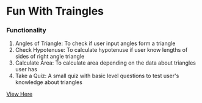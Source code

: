 # Fun With Traingles

### Functionality

1. Angles of Triangle: To check if user input angles form a triangle
2. Check Hypotenuse: To calculate hypotenuse if user know lengths of sides of right angle triangle
3. Calculate Area: To calculate area depending on the data about triangles user has
4. Take a Quiz: A small quiz with basic level questions to test user's knowledge about triangles

[View Here](https://mak626.github.io/fun-with-triangles)
